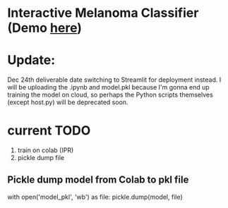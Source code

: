 # Interactive Melanoma Classifier (Demo [here](https://melanomas.streamlit.app))

# Update: 
Dec 24th deliverable date
switching to Streamlit for deployment instead.
I will be uploading the .ipynb and model.pkl because I'm gonna end up training the model on cloud, so perhaps the Python scripts themselves (except host.py) will be deprecated soon.

# current TODO
1) train on colab (IPR)
2) pickle dump file 

## Pickle dump model from Colab to pkl file
with open('model_pkl', 'wb') as file:
    pickle.dump(model, file)
###

